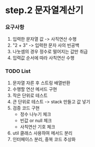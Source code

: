 # **step.2 문자열계산기**

### **요구사항**
1. 입력한 문자열 값 -> 사직연산 수행
2. "2 + 3" -> 입력한 문자 사의 빈공백
3. 나눗셈의 경우 정수로 떨어지는 값만 취급
4. 입력값 순서에 따라 사칙연산 수행

### **TODO List**
1. 문자열 자른 후 스트링 배열반환
2. 수행할 연산 메서드 구현
3. 작은 단위로 테스트
4. 큰 단위로 테스트 -> stack 만들고 값 넣기
5. 검증 코드 구현 
    - 정수 나누기 체크
    - 빈값 or null 체크
    - 사칙연산 기호 체크
6. util 클래스 사용하여 메서드 분리    
7. 인터페이스 분리, 중복 코드 추상화    
